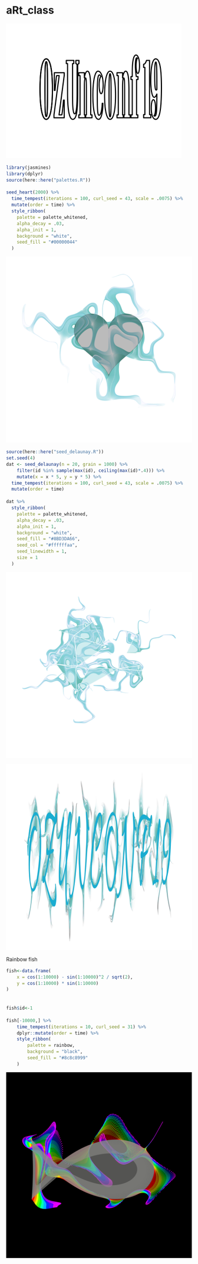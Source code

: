 
<!-- README.md is generated from README.Rmd. Please edit that file -->

# aRt\_class

![](unconf.png)

``` r
library(jasmines)
library(dplyr)
source(here::here("palettes.R"))

seed_heart(2000) %>%
  time_tempest(iterations = 100, curl_seed = 43, scale = .0075) %>%
  mutate(order = time) %>%
  style_ribbon(
    palette = palette_whitened,
    alpha_decay = .03, 
    alpha_init = 1, 
    background = "white",
    seed_fill = "#00000044"
  ) 
```

![](README_files/figure-gfm/heart1-1.png)<!-- -->

``` r
source(here::here("seed_delaunay.R"))
set.seed(4)
dat <- seed_delaunay(n = 20, grain = 1000) %>%
    filter(id %in% sample(max(id), ceiling(max(id)*.4))) %>%
    mutate(x = x * 5, y = y * 5) %>%
  time_tempest(iterations = 100, curl_seed = 43, scale = .0075) %>%
  mutate(order = time) 

dat %>%
  style_ribbon(
    palette = palette_whitened,
    alpha_decay = .03, 
    alpha_init = 1, 
    background = "white",
    seed_fill = "#8BD3DA66", 
    seed_col = "#ffffffaa",
    seed_linewidth = 1,
    size = 1
  )
```

![](README_files/figure-gfm/delaunay-1.png)<!-- -->

![](words_4.png)

Rainbow fish

``` r
fish<-data.frame(
    x = cos(1:10000) - sin(1:10000)^2 / sqrt(2),
    y = cos(1:10000) * sin(1:10000)
)


fish$id<-1

fish[-10000,] %>%
    time_tempest(iterations = 10, curl_seed = 31) %>%
    dplyr::mutate(order = time) %>%
    style_ribbon(
        palette = rainbow,
        background = "black",
        seed_fill = "#8c8c8999"
    ) 
```

![](README_files/figure-gfm/rainbow_fish-1.png)<!-- -->
